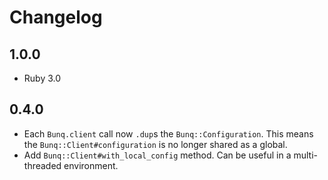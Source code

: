 # Changelog

## 1.0.0

- Ruby 3.0

## 0.4.0

- Each `Bunq.client` call now `.dup`s the `Bunq::Configuration`. This means the `Bunq::Client#configuration` is no longer shared as a global.
- Add `Bunq::Client#with_local_config` method. Can be useful in a multi-threaded environment.
